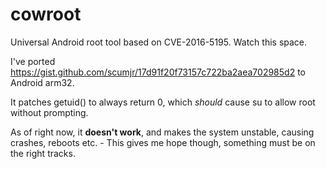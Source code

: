 # cowroot
Universal Android root tool based on CVE-2016-5195. Watch this space.

I've ported https://gist.github.com/scumjr/17d91f20f73157c722ba2aea702985d2 to Android arm32.

It patches getuid() to always return 0, which *should* cause su to allow root without prompting.

As of right now, it **doesn't work**, and makes the system unstable, causing crashes, reboots etc. - This gives me hope though, something must be on the right tracks.
